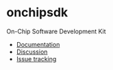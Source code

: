 onchipsdk
=========

On-Chip Software Development Kit

* [Documentation](https://dustcloud.atlassian.net/wiki/display/OCSDK)
* [Discussion](https://dustcloud.atlassian.net/wiki/questions)
* [Issue tracking](https://dustcloud.atlassian.net/browse/OCSDK)
